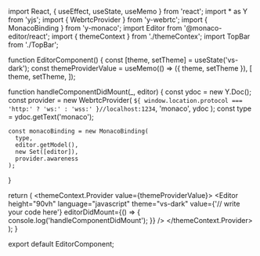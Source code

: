 import React, { useEffect, useState, useMemo } from 'react';
import * as Y from 'yjs';
import { WebrtcProvider } from 'y-webrtc';
import { MonacoBinding } from 'y-monaco';
import Editor from '@monaco-editor/react';
import { themeContext } from './themeContex';
import TopBar from './TopBar';

function EditorComponent() {
  const [theme, setTheme] = useState('vs-dark');
  const themeProviderValue = useMemo(() => ({ theme, setTheme }), [
    theme,
    setTheme,
  ]);

  function handleComponentDidMount(_, editor) {
    const ydoc = new Y.Doc();
    const provider = new WebrtcProvider(
      `${
        window.location.protocol === 'http:' ? 'ws:' : 'wss:'
      }//localhost:1234`,
      'monaco',
      ydoc
    );
    const type = ydoc.getText('monaco');

    const monacoBinding = new MonacoBinding(
      type,
      editor.getModel(),
      new Set([editor]),
      provider.awareness
    );
  }

  return (
    <themeContext.Provider value={themeProviderValue}>
      <TopBar />
      <Editor
        height="90vh"
        language="javascript"
        theme="vs-dark"
        value={'// write your code here'}
        editorDidMount={() => {
          console.log('handleComponentDidMount');
        }}
      />
    </themeContext.Provider>
  );
}

export default EditorComponent;
